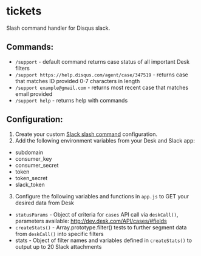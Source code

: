 # tickets
Slash command handler for Disqus slack.

## Commands:
- `/support` - default command returns case status of all important Desk filters
- `/support https://help.disqus.com/agent/case/347519` - returns case that matches ID provided 0-7 characters in length
- `/support example@gmail.com` - returns most recent case that matches email provided
- `/support help` - returns help with commands

## Configuration:

1. Create your custom [Slack slash command](https://api.slack.com/slash-commands) configuration.
2. Add the following environment variables from your Desk and Slack app:

  - subdomain
  - consumer_key
  - consumer_secret
  - token
  - token_secret
  - slack_token
  
3. Configure the following variables and functions in `app.js` to GET your desired data from Desk
   
  - `statusParams` - Object of criteria for `cases` API call via `deskCall()`, parameters available: http://dev.desk.com/API/cases/#fields
  - `createStats()` - Array.prototype.filter() tests to further segment data from `deskCall()` into specific filters
  - stats - Object of filter names and variables defined in `createStats()` to output up to 20 Slack attachments
  